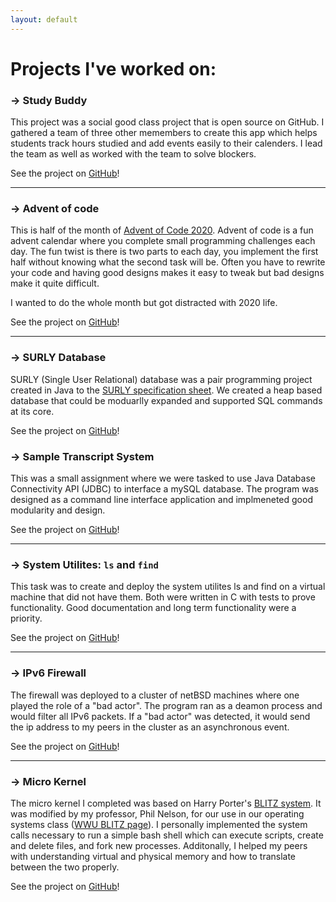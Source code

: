 ```yaml
---
layout: default
---
```


<h1> Projects I've worked on: </h1>

### &#8594; Study Buddy

This project was a social good class project that is open source on GitHub. I gathered a team of three other memembers to create this app which helps students track hours studied and add events easily to their calenders. I lead the team as well as worked with the team to solve blockers.

See the project on [GitHub](https://github.com/roszakc/StudyBuddy)!

* * *

### &#8594; Advent of code 

This is half of the month of [Advent of Code 2020](https://adventofcode.com/). Advent of code is a fun advent calendar where you complete small programming challenges each day. The fun twist is there is two parts to each day, you implement the first half without knowing what the second task will be. Often you have to rewrite your code and having good designs makes it easy to tweak but bad designs make it quite difficult.

I wanted to do the whole month but got distracted with 2020 life.

See the project on [GitHub](https://github.com/roszakc/AdventOfCode)!

* * *

### &#8594; SURLY Database

SURLY (Single User Relational) database was a pair programming project created in Java to the [SURLY specification sheet](./assets/pdf/SURLY-Specification.pdf). We created a heap based database that could be moduarlly expanded and supported SQL commands at its core. 

See the project on [GitHub](https://github.com/roszakc/ClassProjectCodeExamples/tree/master/DatabaseSURLYProject)!


### &#8594; Sample Transcript System  

This was a small assignment where we were tasked to use Java Database Connectivity API (JDBC) to interface a mySQL database. The program was designed as a command line interface application and implmeneted good modularity and design. 

See the project on [GitHub](https://github.com/roszakc/ClassProjectCodeExamples/tree/master/database_programming)!

* * *

### &#8594; System Utilites: `ls` and `find`

This task was to create and deploy the system utilites ls and find on a virtual machine that did not have them. Both were written in C with tests to prove functionality. Good documentation and long term functionality were a priority.

See the project on [GitHub](https://github.com/roszakc/ClassProjectCodeExamples/tree/master/CompSystemsII_SystemUtilites)!

* * *

### &#8594; IPv6 Firewall

The firewall was deployed to a cluster of netBSD machines where one played the role of a "bad actor". The program ran as a deamon process and would filter all IPv6 packets. If a "bad actor" was detected, it would send the ip address to my peers in the cluster as an asynchronous event. 

See the project on [GitHub](https://github.com/roszakc/ClassProjectCodeExamples/tree/master/wfw)!

* * *

### &#8594; Micro Kernel

The micro kernel I completed was based on Harry Porter's [BLITZ system](http://web.cecs.pdx.edu/~harry/Blitz/). It was modified by my professor, Phil Nelson, for our use in our operating systems class ([WWU BLITZ page](https://facultyweb.cs.wwu.edu/~phil/classes/blitz/)). I personally implemented the system calls necessary to run a simple bash shell which can execute scripts, create and delete files, and fork new processes. Additonally, I helped my peers with understanding virtual and physical memory and how to translate between the two properly. 

See the project on [GitHub](https://github.com/roszakc/ClassProjectCodeExamples/tree/master/microKernel)!



<!---

To add: 

Deadwood

--->
